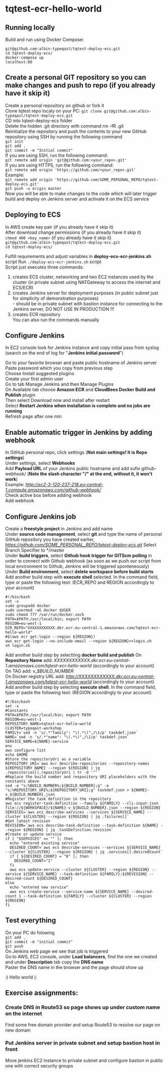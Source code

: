 tqtest-ecr-hello-world
======================
 
## Running locally

Build and run using Docker Compose:

`git@github.com:albin-typeqast/tqtest-deploy-ecs.git`  
`cd tqtest-deploy-ecs/`  
`docker-compose up`  
`localhost:80` 
    

## Create a personal GIT repository so you can make changes and push to repo (if you already have it skip it)
Create a personal repository on github or fork it  
Clone tqtest repo localy on your PC:
`git clone git@github.com:albin-typeqast/tqtest-deploy-ecs.git`  
CD into tqtest-deploy-ecs folder  
Delete the hidden .git directory with command rm -fR .git  
Reinitialize the repository and push the contents to your new GitHub repository using SSH by running the following command  
`git init`  
`git add .`  
`git commit -m "Initial commit"`  
If you are using SSH, run the following command:  
`git remote add origin 'git@github.com:<your_repo>.git'`  
If you are using HTTPS, run the following command:  
`git remote add origin 'https://github.com/<your_repo>.git'`  
Example:  
`git remote add origin 'https://github.com/SOME_PERSONAL_REPO/tqtest-deploy-ecs.git'`  
`git push -u origin master`  
Now you will be able to make changes to the code which will later trigger build and deploy on Jenkins server and activate it on the ECS service  


## Deploying to ECS

In AWS create key pair (if you already have it skip it)  
After download change permissions (if you already have it skip it)  
`chmod 400 <key_name>` (if you already have it skip it)  
`git@github.com:albin-typeqast/tqtest-deploy-ecs.git`  
`cd tqtest-deploy-ecs/`  

Fulfill requirements and adjust variables in **deploy-ecs-ecr-jenkins.sh** script
Run `./deploy-ecs-ecr-jenkins.sh` script  
Script just executes three commands:  
  1. creates ECS cluster, networking and two EC2 instances used by the cluster (in private subnet using NATGateway to access the internet and ECS/ECR)  
  2. creates Jenkins server for deployment purposes (in public subnet just for simplicity of demonstration purposes)  
    - should be in private subnet with bastion instance for connecting to the Jenkins server, DO NOT USE IN PRODUCTION !!!  
  3. creates ECR repository  
You can also run the commands manually 


## Configure Jenkins
In EC2 console look for Jenkins instance and copy initial pass from syslog (search on the end of log for "**Jenkins initial password**")

Go to your favorite browser and paste public hostname of Jenkins server  
Paste password which you copy from previous step  
Choose Install suggested plugins  
Create your first admin user  
Go to tab Manage Jenkins and then Manage Plugins  
On Available tab choose **Amazon ECR** and **CloudBees Docker Build and Publish** plugin  
Then select Download now and install after restart  
Select **Restart Jenkins when installation is complete and no jobs are running**  
Refresh page after one min   


## Enable automatic trigger in Jenkins by adding webhook
In GitHub personal repo, click settings (**Not main settings! It is Repo settings**)  
Under settings, select **Webhooks**  
Add **Payload URL** of your Jenkins public hostname and add sufix github-webhook/ (**Note the slash character "/" at the end, without it, it won't work**)  
Example: *http://ec2-3-120-237-218.eu-central-1.compute.amazonaws.com/github-webhook/*    
Check active box before adding webhook  
Add webhook  


## Configure Jenkins job
Create a **freestyle project** in Jenkins and add name  
Under **source code management**, select **git** and type the name of personal GitHub repository you have created earlier, *https://github.com/SOME_PERSONAL_REPO/tqtest-deploy-ecs.git* 
Select Branch Specifier to */master  
Under **build triggers**, select **Github hook trigger for GITScm polling** in order to connect with Github webhook (as soon as we push our script from local environment to Github, Jenkins will be triggered sponteneously)  
Under **Build environment**, select **delete workspace before build starts**  
Add another build step with **execute shell** selected. In the command field, type or paste the following text: (ECR_REPO and REGION accordingly to your account)  

```
#!/bin/bash
set -x
sudo groupadd docker
sudo usermod -aG docker $USER
sudo chmod 777 /var/run/docker.sock
PATH=$PATH:/usr/local/bin; export PATH
REGION=eu-west-1
ECR_REPO="XXXXXXXXXXXX.dkr.ecr.eu-central-1.amazonaws.com/tqtest-ecr-hello-world"
#$(aws ecr get-login --region ${REGION})
aws ecr get-login --no-include-email --region ${REGION}>>login.sh
sh login.sh
```

Add another build step by selectting **docker build and publish**
On **Repository Name** add: *XXXXXXXXXXXX.dkr.ecr.eu-central-1.amazonaws.com/tqtest-ecr-hello-world* (accordingly to your account)  
On TAG add: *v_$BUILD_NUMBER*  
On Docker registry URL add: *http://XXXXXXXXXXXX.dkr.ecr.eu-central-1.amazonaws.com/tqtest-ecr-hello-world* (accordingly to your account)  
Add another build step by selecting **execute shell**. In the command field, type or paste the following text: (REGION accordingly to your account)  

```
#!/bin/bash
set -x
#Constants
PATH=$PATH:/usr/local/bin; export PATH
REGION=eu-west-1
REPOSITORY_NAME=tqtest-ecr-hello-world
CLUSTER=typeqast-workshop
FAMILY=`sed -n 's/.*"family": "\(.*\)",/\1/p' taskdef.json`
NAME=`sed -n 's/.*"name": "\(.*\)",/\1/p' taskdef.json`
SERVICE_NAME=${NAME}-service
env
aws configure list
echo $HOME
#Store the repositoryUri as a variable
REPOSITORY_URI=`aws ecr describe-repositories --repository-names ${REPOSITORY_NAME} --region ${REGION} | jq .repositories[].repositoryUri | tr -d '"'`
#Replace the build number and respository URI placeholders with the constants above
sed -e "s;%BUILD_NUMBER%;${BUILD_NUMBER};g" -e "s;%REPOSITORY_URI%;${REPOSITORY_URI};g" taskdef.json > ${NAME}-v_${BUILD_NUMBER}.json
#Register the task definition in the repository
aws ecs register-task-definition --family ${FAMILY} --cli-input-json file://${WORKSPACE}/${NAME}-v_${BUILD_NUMBER}.json --region ${REGION}
SERVICES=`aws ecs describe-services --services ${SERVICE_NAME} --cluster ${CLUSTER} --region ${REGION} | jq .failures[]`
#Get latest revision
REVISION=`aws ecs describe-task-definition --task-definition ${NAME} --region ${REGION} | jq .taskDefinition.revision`
#Create or update service
if [ "$SERVICES" == "" ]; then
  echo "entered existing service"
  DESIRED_COUNT=`aws ecs describe-services --services ${SERVICE_NAME} --cluster ${CLUSTER} --region ${REGION} | jq .services[].desiredCount`
  if [ ${DESIRED_COUNT} = "0" ]; then
    DESIRED_COUNT="1"
  fi
  aws ecs update-service --cluster ${CLUSTER} --region ${REGION} --service ${SERVICE_NAME} --task-definition ${FAMILY}:${REVISION} --desired-count ${DESIRED_COUNT}
else
  echo "entered new service"
  aws ecs create-service --service-name ${SERVICE_NAME} --desired-count 1 --task-definition ${FAMILY} --cluster ${CLUSTER} --region ${REGION}
fi
```

## Test everything
On your PC do folowing  
`git add .`  
`git commit -m "initial commit"`  
`git push`  
On Jenkins web page we see that job is triggered  
Go to AWS, EC2 console, under **Load balancers**, find the one we created and under **Description** tab copy the **DNS name**  
Paster the DNS name in the browser and the page should show up


  :) Hello world (:



## Exercise assignments:
### Create DNS in Route53 so page shows up under custom name on the internet    
Find some free domain provider and setup Route53 to resolve our page on new domain  
### Put Jenkins server in private subnet and setup bastion host in front  
Move jenkins EC2 instance to private subnet and configure bastion in public one with correct security groups
  
